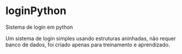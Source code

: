 # loginPython
Sistema de login em python

Um sistema de login simples usando estruturas aninhadas, não requer banco de dados, foi criado apenas para treinamento e aprendizado.
